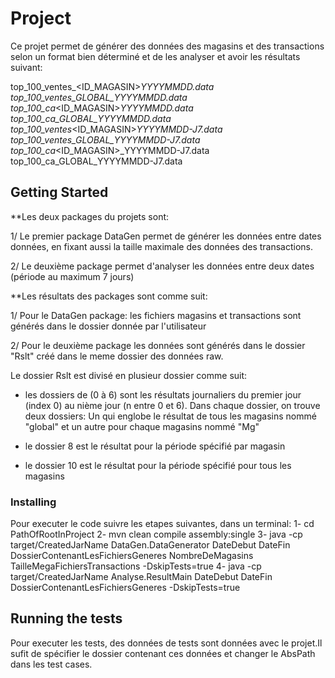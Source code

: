 # Project

Ce projet permet de générer des données des magasins et des transactions selon un format bien déterminé et de les analyser et avoir les résultats suivant:

top_100_ventes_<ID_MAGASIN>_YYYYMMDD.data
top_100_ventes_GLOBAL_YYYYMMDD.data
top_100_ca_<ID_MAGASIN>_YYYYMMDD.data
top_100_ca_GLOBAL_YYYYMMDD.data
top_100_ventes_<ID_MAGASIN>_YYYYMMDD-J7.data
top_100_ventes_GLOBAL_YYYYMMDD-J7.data
top_100_ca_<ID_MAGASIN>_YYYYMMDD-J7.data
top_100_ca_GLOBAL_YYYYMMDD-J7.data

## Getting Started
**Les deux packages du projets sont:

1/ Le premier package DataGen permet de générer les données entre dates données, en fixant aussi la taille maximale des données des transactions.

2/ Le deuxième package permet d'analyser les données entre deux dates (période au maximum 7 jours)


**Les résultats des packages sont comme suit:

1/ Pour le DataGen package: les fichiers magasins et transactions sont générés dans le dossier donnée par l'utilisateur

2/ Pour le deuxième package les données sont générés dans le dossier "Rslt" créé dans le meme dossier des données raw.

Le dossier Rslt est divisé en plusieur dossier comme suit:

- les dossiers de (0 à 6) sont les résultats journaliers du premier jour (index 0) au nième jour (n entre 0 et 6).  Dans chaque dossier, on trouve deux dossiers: Un qui englobe le résultat de tous les magasins nommé "global" et un autre pour chaque magasins nommé "Mg"

- le dossier 8 est le résultat pour la période spécifié par magasin

- le dossier 10 est le résultat pour la période spécifié pour tous les magasins

### Installing

Pour executer le code suivre les etapes suivantes, dans un terminal:
1- cd PathOfRootInProject
2- mvn clean compile assembly:single
3- java -cp target/CreatedJarName DataGen.DataGenerator DateDebut DateFin DossierContenantLesFichiersGeneres NombreDeMagasins TailleMegaFichiersTransactions -DskipTests=true
4- java -cp target/CreatedJarName Analyse.ResultMain DateDebut DateFin DossierContenantLesFichiersGeneres -DskipTests=true



## Running the tests

Pour executer les tests, des données de tests sont données avec le projet.Il sufit de spécifier le dossier contenant ces données et changer le AbsPath dans les test cases.

